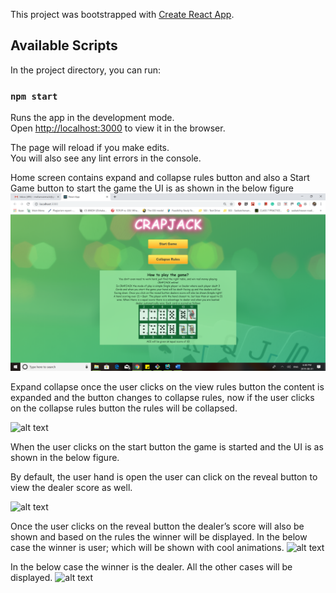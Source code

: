 This project was bootstrapped with [Create React App](https://github.com/facebook/create-react-app).

## Available Scripts

In the project directory, you can run:

### `npm start`

Runs the app in the development mode.<br>
Open [http://localhost:3000](http://localhost:3000) to view it in the browser.

The page will reload if you make edits.<br>
You will also see any lint errors in the console.


Home screen contains expand and collapse rules button and also a Start Game button to start the game the UI is as shown in the below figure
![alt text](src/images/start.png)

Expand collapse once the user clicks on the view rules button the content is expanded and the button changes to collapse rules, now if the user clicks on the collapse rules button the rules will be collapsed. 

![alt text](src/images/collapse.png)

When the user clicks on the start button the game is started and the UI is as shown in the below figure.

By default, the user hand is open the user can click on the reveal button to view the dealer score as well. 

![alt text](src/images/hand.png)


Once the user clicks on the reveal button the dealer’s score will also be shown and based on the rules the winner will be displayed.
In the below case the winner is user; which will be shown with cool animations. 
![alt text](src/images/won.png)

In the below case the winner is the dealer. All the other cases will be displayed. 
![alt text](src/images/busted.png)
